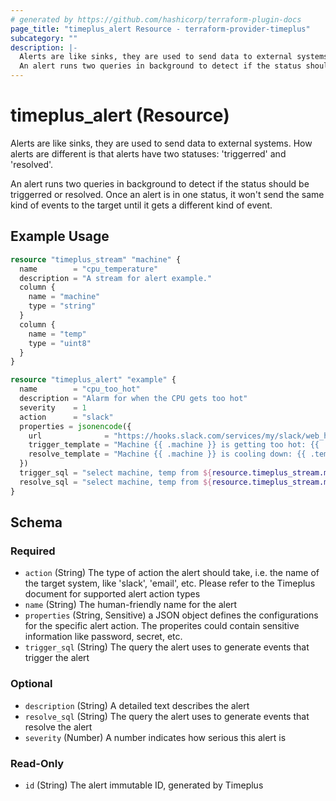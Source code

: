 ```yaml
---
# generated by https://github.com/hashicorp/terraform-plugin-docs
page_title: "timeplus_alert Resource - terraform-provider-timeplus"
subcategory: ""
description: |-
  Alerts are like sinks, they are used to send data to external systems. How alerts are different is that alerts have two statuses: 'triggerred' and 'resolved'.
  An alert runs two queries in background to detect if the status should be triggerred or resolved. Once an alert is in one status, it won't send the same kind of events to the target until it gets a different kind of event.
---
```


# timeplus_alert (Resource)

Alerts are like sinks, they are used to send data to external systems. How alerts are different is that alerts have two statuses: 'triggerred' and 'resolved'.

An alert runs two queries in background to detect if the status should be triggerred or resolved. Once an alert is in one status, it won't send the same kind of events to the target until it gets a different kind of event.

## Example Usage

```terraform
resource "timeplus_stream" "machine" {
  name        = "cpu_temperature"
  description = "A stream for alert example."
  column {
    name = "machine"
    type = "string"
  }
  column {
    name = "temp"
    type = "uint8"
  }
}

resource "timeplus_alert" "example" {
  name        = "cpu_too_hot"
  description = "Alarm for when the CPU gets too hot"
  severity    = 1
  action      = "slack"
  properties = jsonencode({
    url              = "https://hooks.slack.com/services/my/slack/web_hook"
    trigger_template = "Machine {{ .machine }} is getting too hot: {{ .temp }}"
    resolve_template = "Machine {{ .machine }} is cooling down: {{ .temp }}"
  })
  trigger_sql = "select machine, temp from ${resource.timeplus_stream.machine.name} where temp >= 98"
  resolve_sql = "select machine, temp from ${resource.timeplus_stream.machine.name} where temp < 95"
}
```

<!-- schema generated by tfplugindocs -->
## Schema

### Required

- `action` (String) The type of action the alert should take, i.e. the name of the target system, like 'slack', 'email', etc. Please refer to the Timeplus document for supported alert action types
- `name` (String) The human-friendly name for the alert
- `properties` (String, Sensitive) a JSON object defines the configurations for the specific alert action. The properites could contain sensitive information like password, secret, etc.
- `trigger_sql` (String) The query the alert uses to generate events that trigger the alert

### Optional

- `description` (String) A detailed text describes the alert
- `resolve_sql` (String) The query the alert uses to generate events that resolve the alert
- `severity` (Number) A number indicates how serious this alert is

### Read-Only

- `id` (String) The alert immutable ID, generated by Timeplus

